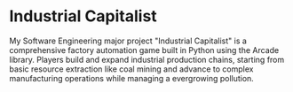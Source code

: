 # Industrial Capitalist
My Software Engineering major project "Industrial Capitalist" is a comprehensive factory automation game built in Python using the Arcade library. Players build and expand industrial production chains, starting from basic resource extraction like coal mining and advance to complex manufacturing operations while managing a evergrowing pollution.
